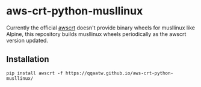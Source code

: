 # aws-crt-python-musllinux

Currently the official [awscrt](https://github.com/awslabs/aws-crt-python/) doesn't provide binary wheels for musllinux like Alpine, this repository builds musllinux wheels periodically as the awscrt version updated.

## Installation

```
pip install awscrt -f https://qqaatw.github.io/aws-crt-python-musllinux/
```
